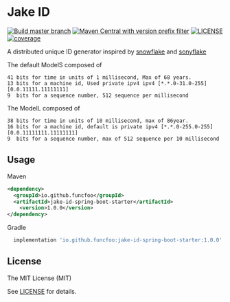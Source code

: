 Jake ID
====
[![Build master branch](https://github.com/funcfoo/jake/actions/workflows/gradle-publish.yml/badge.svg)](https://github.com/funcfoo/jake/actions)
[![Maven Central with version prefix filter](https://img.shields.io/maven-central/v/io.github.funcfoo/jake-id-spring-boot-starter.svg)](https://search.maven.org/search?q=g:io.github.funcfoo%20jake-id)
[![LICENSE](https://img.shields.io/badge/license-MIT-green)](https://github.com/funcfoo/jake/blob/master/LICENSE)
[![coverage](https://img.shields.io/codecov/c/github/funcfoo/jake/master)](https://app.codecov.io/gh/funcfoo/jake)

A distributed unique ID generator inspired by [snowflake](https://blog.twitter.com/2010/announcing-snowflake) and [sonyflake](https://github.com/sony/sonyflake)

The default ModelS composed of

    41 bits for time in units of 1 millisecond, Max of 68 years.
    13 bits for a machine id, Used private ipv4 ipv4 [*.*.0-31.0-255][0.0.11111.11111111]
    9  bits for a sequence number, 512 sequence per millisecond

The ModelL composed of

    38 bits for time in units of 10 millisecond, max of 86year.
    16 bits for a machine id, default is private ipv4 [*.*.0-255.0-255][0.0.11111111.11111111]
    9  bits for a sequence number, max of 512 sequence per 10 millisecond

Usage
-----
Maven
```xml
<dependency>
  <groupId>io.github.funcfoo</groupId>
  <artifactId>jake-id-spring-boot-starter</artifactId>
    <version>1.0.0</version>
</dependency>
```
Gradle
```groovy
  implementation 'io.github.funcfoo:jake-id-spring-boot-starter:1.0.0'
```

License
-------

The MIT License (MIT)

See [LICENSE](https://github.com/funcfoo/jake/blob/master/LICENSE) for details.
